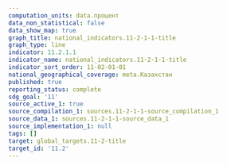 ```yaml
---
computation_units: data.процент
data_non_statistical: false
data_show_map: true
graph_title: national_indicators.11-2-1-1-title
graph_type: line
indicator: 11.2.1.1
indicator_name: national_indicators.11-2-1-1-title
indicator_sort_order: 11-02-01-01
national_geographical_coverage: meta.Казахстан
published: true
reporting_status: complete
sdg_goal: '11'
source_active_1: true
source_compilation_1: sources.11-2-1-1-source_compilation_1
source_data_1: sources.11-2-1-1-source_data_1
source_implementation_1: null
tags: []
target: global_targets.11-2-title
target_id: '11.2'
---
```

